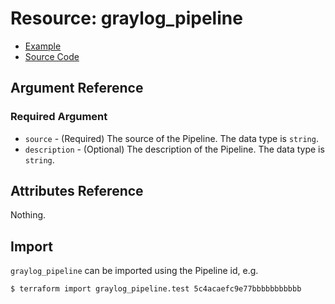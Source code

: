 # Resource: graylog_pipeline

* [Example](https://github.com/phonero/terraform-provider-graylog/blob/master/examples/v0.12/pipeline.tf)
* [Source Code](https://github.com/phonero/terraform-provider-graylog/blob/master/graylog/resource/system/pipeline/pipeline/resource.go)

## Argument Reference

### Required Argument

* `source` - (Required) The source of the Pipeline. The data type is `string`.
* `description` - (Optional) The description of the Pipeline. The data type is `string`.

## Attributes Reference

Nothing.

## Import

`graylog_pipeline` can be imported using the Pipeline id, e.g.

```console
$ terraform import graylog_pipeline.test 5c4acaefc9e77bbbbbbbbbbb
```
